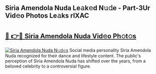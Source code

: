 ## Siria Amendola Nuda Le𝚊k𝚎d N𝚞𝚍e - Part-3Ur Vid𝚎o Photos Le𝚊ks rIXAC

# <h2><a href="http://fbebjr.evod.top/?m=Siria+Amendola+Nuda">🔗 👉🔴 Siria Amendola Nuda Vid𝚎o Ph𝚘t𝚘s</a></h2>

[![Siria Amendola Nuda N𝚞d𝚎s](https://i.imgur.com/8V9OHl7.gif)](http://fbebjr.evod.top/?m=Siria+Amendola+Nuda)
Social media personality Siria Amendola Nuda recognized for their dance and lifestyle content. The public's perception of Siria Amendola Nuda has shifted over the years, from a beloved celebrity to a controversial figure. 
